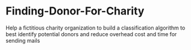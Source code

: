 # Finding-Donor-For-Charity
 Help a fictitious charity organization to build a classification algorithm to best identify potential donors and reduce overhead cost and time for sending mails
